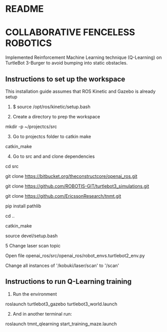 # README

# COLLABORATIVE FENCELESS ROBOTICS

Implemented Reinforcement Machine Learning technique (Q-Learning) on TurtleBot 3-Burger
to avoid bumping into static obstacles.

## Instructions to set up the workspace

This installation guide assumes that ROS Kinetic and Gazebo is already setup

1.  $ source /opt/ros/kinetic/setup.bash

2. Create a directory to prep the workspace

mkdir -p ~/projectcs/src

3. Go to projectcs folder to catkin make

catkin_make

4. Go to src and and clone dependencies

cd src

git clone https://bitbucket.org/theconstructcore/openai_ros.git

git clone https://github.com/ROBOTIS-GIT/turtlebot3_simulations.git

git clone https://github.com/EricssonResearch/tnmt.git

pip install pathlib

cd ..

catkin_make

source devel/setup.bash

5 Change laser scan topic

Open file openai_ros/src/openai_ros/robot_envs.turtlebot2_env.py

Change all instances of '/kobuki/laser/scan' to '/scan'

## Instructions to run Q-Learning training
1. Run the environment

roslaunch turtlebot3_gazebo turtlebot3_world.launch

2. And in another terminal run:

roslaunch tmnt_qlearning start_training_maze.launch
